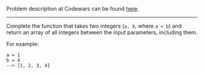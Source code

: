 Problem description at Codewars can be found
[here](https://www.codewars.com/kata/55ecd718f46fba02e5000029/train/python).

-------------

Complete the function that takes two integers (`a, b`, where `a < b`) and return an array of all
integers between the input parameters, including them.
<br>

For example:
```
a = 1
b = 4
--> [1, 2, 3, 4]
```
